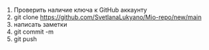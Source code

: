 1. Проверить наличие ключа к GitHub аккаунту
2. git clone https://github.com/SvetlanaLukyano/Mio-repo/new/main
3. написать заметки
4. git commit -m
5. git push
